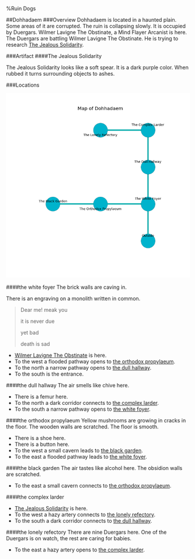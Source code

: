 %Ruin Dogs

##Dohhadaem
###Overview
Dohhadaem is located in a haunted plain. Some areas of it are corrupted. The ruin is collapsing slowly. It is occupied by Duergars. <a name="Wilmer-Lavigne-The-Obstinate"></a>Wilmer Lavigne The Obstinate, a Mind Flayer Arcanist is here. The Duergars are battling Wilmer Lavigne The Obstinate. He  is trying to research [The Jealous Solidarity](#The-Jealous-Solidarity). 



###Artifact
####<a name="The-Jealous-Solidarity"></a>The Jealous Solidarity


The Jealous Solidarity looks like a soft spear. It is a dark purple color. When rubbed it turns surrounding objects to ashes. 





###Locations


![](../v2/images/Dohhadaem.png)

####<a name="the-white-foyer"></a>the white foyer
The brick walls are caving in. 

There is an engraving on a monolith written in common. 

> Dear me! meak you
>
> it is never due
>
> yet bad
>
> death is sad
>


* [Wilmer Lavigne The Obstinate](#Wilmer-Lavigne-The-Obstinate) is here.
* To the west a flooded pathway opens to [the orthodox propylaeum](#the-orthodox-propylaeum).
* To the north a narrow pathway opens to [the dull hallway](#the-dull-hallway).
* To the south is the entrance.


####<a name="the-dull-hallway"></a>the dull hallway
The air smells like chive here. 



* There is a femur here.
* To the north a dark corridor connects to [the complex larder](#the-complex-larder).
* To the south a narrow pathway opens to [the white foyer](#the-white-foyer).


####<a name="the-orthodox-propylaeum"></a>the orthodox propylaeum
Yellow mushrooms are growing in cracks in the floor. The wooden walls are scratched. The floor is smooth. 



* There is a shoe here.
* There is a button here.
* To the west a small cavern leads to [the black garden](#the-black-garden).
* To the east a flooded pathway leads to [the white foyer](#the-white-foyer).


####<a name="the-black-garden"></a>the black garden
The air tastes like alcohol here. The obsidion walls are scratched. 



* To the east a small cavern connects to [the orthodox propylaeum](#the-orthodox-propylaeum).


####<a name="the-complex-larder"></a>the complex larder




* [The Jealous Solidarity](#The-Jealous-Solidarity) is here.
* To the west a hazy artery connects to [the lonely refectory](#the-lonely-refectory).
* To the south a dark corridor connects to [the dull hallway](#the-dull-hallway).


####<a name="the-lonely-refectory"></a>the lonely refectory
There are nine Duergars here. One of the Duergars is on watch, the rest are caring for babies. 



* To the east a hazy artery opens to [the complex larder](#the-complex-larder).


